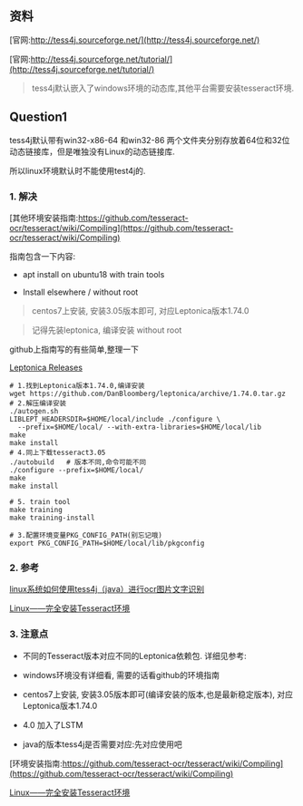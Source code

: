## 资料
[官网:http://tess4j.sourceforge.net/](http://tess4j.sourceforge.net/)

[官网:http://tess4j.sourceforge.net/tutorial/](http://tess4j.sourceforge.net/tutorial/)

> tess4j默认嵌入了windows环境的动态库,其他平台需要安装tesseract环境.

## Question1
tess4j默认带有win32-x86-64 和win32-86 两个文件夹分别存放着64位和32位动态链接库，但是唯独没有Linux的动态链接库.

所以linux环境默认时不能使用test4j的.

### 1. 解决
[其他环境安装指南:https://github.com/tesseract-ocr/tesseract/wiki/Compiling](https://github.com/tesseract-ocr/tesseract/wiki/Compiling)

指南包含一下内容:

- apt install on ubuntu18 with train tools

- Install elsewhere / without root

> centos7上安装, 安装3.05版本即可, 对应Leptonica版本1.74.0

> 记得先装leptonica, 编译安装 without root

github上指南写的有些简单,整理一下

[Leptonica Releases](https://github.com/DanBloomberg/leptonica/releases?after=1.74.1)

```sbtshell
# 1.找到Leptonica版本1.74.0,编译安装
wget https://github.com/DanBloomberg/leptonica/archive/1.74.0.tar.gz
# 2.解压编译安装
./autogen.sh
LIBLEPT_HEADERSDIR=$HOME/local/include ./configure \
  --prefix=$HOME/local/ --with-extra-libraries=$HOME/local/lib
make
make install
# 4.同上下载tesseract3.05
./autobuild   # 版本不同,命令可能不同
./configure --prefix=$HOME/local/
make
make install

# 5. train tool
make training
make training-install

# 3.配置环境变量PKG_CONFIG_PATH(别忘记哦)
export PKG_CONFIG_PATH=$HOME/local/lib/pkgconfig

```

### 2. 参考
[linux系统如何使用tess4j（java）进行ocr图片文字识别](https://blog.csdn.net/zhongshanb/article/details/72731487)

[Linux——完全安装Tesseract环境](https://blog.csdn.net/u012476249/article/details/53423193)


### 3. 注意点
- 不同的Tesseract版本对应不同的Leptonica依赖包.
详细见参考:


- windows环境没有详细看, 需要的话看github的环境指南

- centos7上安装, 安装3.05版本即可(编译安装的版本,也是最新稳定版本), 对应Leptonica版本1.74.0

- 4.0 加入了LSTM

- java的版本tess4j是否需要对应:先对应使用吧

[环境安装指南:https://github.com/tesseract-ocr/tesseract/wiki/Compiling](https://github.com/tesseract-ocr/tesseract/wiki/Compiling)

[Linux——完全安装Tesseract环境](https://blog.csdn.net/u012476249/article/details/53423193)


